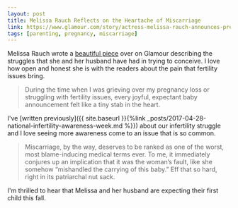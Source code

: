 ```yaml
---
layout: post
title: Melissa Rauch Reflects on the Heartache of Miscarriage
link: https://www.glamour.com/story/actress-melissa-rauch-announces-pregnancy-and-reflects-on-miscarriage
tags: [parenting, pregnancy, miscarriage]
---
```


Melissa Rauch wrote a [beautiful piece](https://www.glamour.com/story/actress-melissa-rauch-announces-pregnancy-and-reflects-on-miscarriage) over on Glamour describing the struggles that she and her husband have had in trying to conceive. I love how open and honest she is with the readers about the pain that fertility issues bring.

> During the time when I was grieving over my pregnancy loss or struggling with fertility issues, every joyful, expectant baby announcement felt like a tiny stab in the heart.

I've [written previously]({{ site.baseurl }}{%link _posts/2017-04-28-national-infertility-awareness-week.md %}}) about our infertility struggle and I love seeing more awareness come to an issue that is so common.

> Miscarriage, by the way, deserves to be ranked as one of the worst, most blame-inducing medical terms ever. To me, it immediately conjures up an implication that it was the woman’s fault, like she somehow “mishandled the carrying of this baby.” Eff that so hard, right in its patriarchal nut sack.  

I'm thrilled to hear that Melissa and her husband are expecting their first child this fall.
